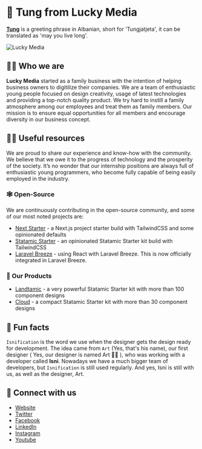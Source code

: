 # 👋 Tung from Lucky Media
**[Tung](https://www.proz.com/kudoz/english-to-albanian/general-conversation-greetings-letters/964665-hello.html)** is a greeting phrase in Albanian, short for 'Tungjatjeta', it can be translated as 'may you live long'.

![Lucky Media](https://i.imgur.com/7NuaUwT.png)


## 🙋‍♀️ Who we are
**Lucky Media** started as a family business with the intention of helping business owners to digitilize their companies. We are a team of enthusiastic young people focused on design creativity, usage of latest technologies and providing a top-notch quality product. We try hard to instill a family atmosphere among our employees and treat them as family members. Our mission is to ensure equal opportunities for all members and encourage diversity in our business concept. 

## 👩‍💻 Useful resources
We are proud to share our experience and know-how with the community. We believe that we owe it to the progress of technology and the prosperity of the society. It’s no wonder that our internship positions are always full of enthusiastic young programmers, who become fully capable of being easily employed in the industry.

### 🕸️ Open-Source
We are continuously contributing in the open-source community, and some of our most noted projects are:
* [Next Starter](https://github.com/lucky-media/nextstarter) - a Next.js project starter build with TailwindCSS and some opinionated defaults
* [Statamic Starter](https://github.com/lucky-media/statamic-starter) - an opinionated Statamic Starter kit build with TailwindCSS
* [Laravel Breeze](https://github.com/lucky-media/breeze-react) - using React with Laravel Breeze. This is now officially integrated in Laravel Breeze.

### 🏹 Our Products
* [Landtamic](https://statamic.com/starter-kits/luckymedia/landtamic) - a very powerful Statamic Starter kit with more than 100 component designs
* [Cloud](https://statamic.com/starter-kits/luckymedia/cloud) - a compact Statamic Starter kit with more than 30 component designs

## 🍿 Fun facts
`Isnification` is the word we use when the designer gets the design ready for development. The idea came from `Art` (Yes, that's his name), our first designer ( Yes, our designer is named Art 🤷‍♂️ ), who was working with a developer called **Isni**. Nowadays we have a much bigger team of developers, but `Isnification` is still used regularly. And yes, Isni is still with us, as well as the designer, Art.

## 🏹 Connect with us
* [Website](https://www.luckymedia.dev/)
* [Twitter](https://twitter.com/LuckyMediaDev)
* [Facebook](https://www.facebook.com/LuckyMediaDev/)
* [LinkedIn](https://www.linkedin.com/company/luckymedia/)
* [Instagram](https://www.instagram.com/luckymedia.dev/)
* [Youtube](https://www.youtube.com/channel/UCjAJTM3trp-pAdrn_8Xd08Q)
